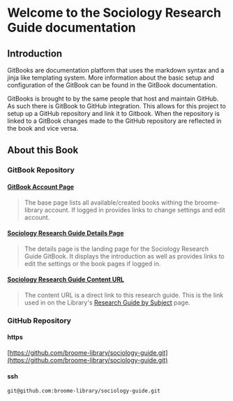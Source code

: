 # Welcome to the Sociology Research Guide documentation

## Introduction

GitBooks are documentation platform that uses the markdown syntax and a jinja like templating system.  More information about the basic setup and configuration of the GitBook can be found in the GitBook documentation.

GitBooks is brought to by the same people that host and maintain GitHub.  As such there is GitBook to GitHub integration.  This allows for this project to setup up a GitHub repository and link it to Gitbook.  When the repository is linked to a GitBook changes made to the GitHub repository are reflected in the book and vice versa.

## About this Book

### GitBook Repository

#### [GitBook Account Page](https://www.gitbook.com/@broome-library)

> The base page lists all available/created books withing the broome-library account.  If logged in provides links to change settings and edit account.

#### [Sociology Research Guide Details Page](https://www.gitbook.com/book/broome-library/sociology-guide/details)

> The details page is the landing page for the Sociology Research Guide GitBook.  It displays the introduction as well as provides links to edit the settings or the book pages if logged in.

#### [Sociology Research Guide Content URL](https://broome-library.gitbooks.io/sociology-guide/content)

> The content URL is a direct link to this research guide. This is the link used in on the Library's [Research Guide by Subject](https://library.csuci.edu/research/dbases-subject.htm) page.

### GitHub Repository

#### https

[https://github.com/broome-library/sociology-guide.git](https://github.com/broome-library/sociology-guide.git)

#### ssh

`git@github.com:broome-library/sociology-guide.git`


